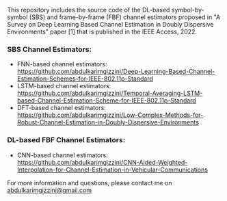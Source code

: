 This repository includes the source code of the DL-based symbol-by-symbol (SBS) and frame-by-frame (FBF) channel estimators proposed in "A Survey on Deep Learning Based Channel Estimation in Doubly Dispersive Environments" paper [1] that is published in the IEEE Access, 2022.

### SBS Channel Estimators:
  - FNN-based channel estimators: https://github.com/abdulkarimgizzini/Deep-Learning-Based-Channel-Estimation-Schemes-for-IEEE-802.11p-Standard
  - LSTM-based channel estimators: https://github.com/abdulkarimgizzini/Temporal-Averaging-LSTM-based-Channel-Estimation-Scheme-for-IEEE-802.11p-Standard
  - DFT-based channel estimators: https://github.com/abdulkarimgizzini/Low-Complex-Methods-for-Robust-Channel-Estimation-in-Doubly-Dispersive-Environments

### DL-based FBF Channel Estimators:
  - CNN-based channel estimators: https://github.com/abdulkarimgizzini/CNN-Aided-Weighted-Interpolation-for-Channel-Estimation-in-Vehicular-Communications


For more information and questions, please contact me on abdulkarimgizzini@gmail.com 




